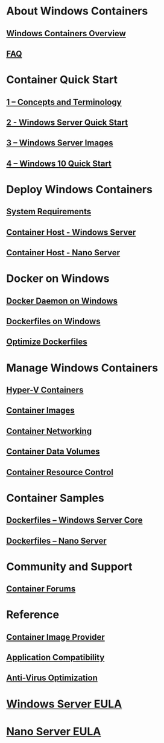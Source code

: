 # About Windows Containers
## [Windows Containers Overview](about/about_overview.md)
## [FAQ](about/faq.md)

# Container Quick Start
## [1 – Concepts and Terminology](quick_start/quick_start.md)
## [2 - Windows Server Quick Start](quick_start/quick_start_windows_server.md)
## [3 – Windows Server Images](quick_start/quick_start_images.md)
## [4 – Windows 10 Quick Start](quick_start/quick_start_windows_10.md)

# Deploy Windows Containers
## [System Requirements](deployment/system_requirements.md)
## [Container Host - Windows Server](deployment/deployment.md)
## [Container Host - Nano Server](deployment/deployment_nano.md)

# Docker on Windows
## [Docker Daemon on Windows](docker/configure_docker_daemon.md)
## [Dockerfiles on Windows](docker/manage_windows_dockerfile.md)
## [Optimize Dockerfiles](docker/optimize_windows_dockerfile.md)

# Manage Windows Containers
## [Hyper-V Containers](management/hyperv_container.md)
## [Container Images](management/manage_images.md)
## [Container Networking](management/container_networking.md)
## [Container Data Volumes](management/manage_data.md)
## [Container Resource Control](management/manage_resources.md)

# Container Samples
## [Dockerfiles – Windows Server Core](https://github.com/Microsoft/Virtualization-Documentation/tree/master/windows-container-samples/windowsservercore)
## [Dockerfiles – Nano Server](https://github.com/Microsoft/Virtualization-Documentation/tree/master/windows-container-samples/nanoserver)

# Community and Support
## [Container Forums](https://social.msdn.microsoft.com/Forums/en-US/home?forum=windowscontainers)

# Reference
## [Container Image Provider](https://github.com/PowerShell/ContainerProvider)
## [Application Compatibility](reference/app_compat.md)
## [Anti-Virus Optimization](https://msdn.microsoft.com/en-us/windows/hardware/drivers/ifs/anti-virus-optimization-for-windows-containers)
# [Windows Server EULA](EULA.md)
# [Nano Server EULA](Nano_EULA.md)

